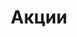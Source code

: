 ---
templateKey: promo-page
title: Акции
locale: ua
crumbLabel: Нові клієнти
name: new-clients
description: >-
    Доставка из Китая, США, Европы в Украину. Мы открыты к сотрудничеству с любым клиентом, независимо от объёмов его грузопотока. Закажите консультацию и начнем сотрудничество прямо сейчас!
header:
  images:
    - alt: cost-page
      image: /img/saleBackgr.jpg
sections:
  - image: /img/sectionsaleImg.jpg
    text: >-
      <p>Если вы ищете, как недорого и быстро доставить груз из Китая в Украину или Европу, обратите внимание на грузоперевозки поездом, которые осуществляет компания.  Международные ж/д перевозки — это сочетание взвешенной стоимости и быстрой транспортировки — дешевле авиадоставки и оперативнее перемещения по морю. Срок доставки грузов железной дорогой — от 25 дней, вы получите посылку в течение месяца и не переплатите лишнее. Железнодорожные перевозки отлично подходят для строительных грузов, текстиля, электроники, мебели. Богатый опыт специалистов и отлаженные логистические процессы делают лидером украинских международных доставок. Мы организовываем сборные (LCL) и полные (FLC) контейнерные перевозки, в зависимости от объема клиентского груза. Мы гарантируем высокий уровень безопасности и надежности, а также даем исчерпывающие консультации по всем вопросам, касающимся услуг грузоперевозки.</p>
    title: Заголовок  
seoSections:
    title: Организация авиадоставки из США. Логистические услуги от специалистов
    sections:
        - image: /img/seoImg.jpg 
          text: >-
            <p>В Соединенных Штатах Америки можно заказать огромное количество уникальных товаров, существенно сэкономить, купив необходимое на одной из знаменитых американских распродажах, достать по-настоящему качественные товары, которые ценятся в Украине. Последние коллекции модной одежды, всевозможные гаджеты, бытовая техника — стоит только заказать нужное и найти перевозчика. Самым удобным и быстрым способом транспортировки являются авиаперевозки грузов из США. Порой в бизнесе счет идет на дни, если вы цените свое время и не хотите терять момент, авиадоставка из США в исполнении специалистов из UTEC Logistics решит эту проблему. Наше официальное представительство расположено в Нью-Джерси, оно осуществляет контроль американских заказов.</p>
            <p>Украина отделена от США большим расстоянием, а также океаном в придачу, поэтому для организации выгодной и быстрой транспортировки посылки из США, обратитесь к профессиональным логистам нашей компании. Мы стремимся развивать бизнес наших клиентов и оказывать все услуги на высоком уровне, поэтому предоставляем стандартную и экспресс-доставку из США по самым выгодным условиям.</p>
---      